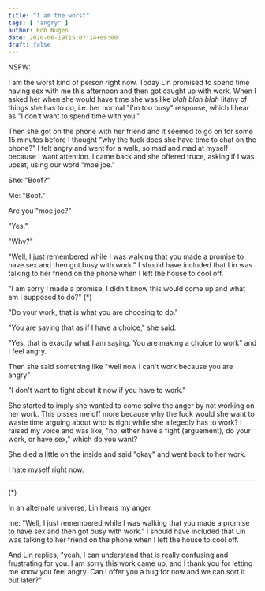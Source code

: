```yaml
---
title: "I am the worst"
tags: [ "angry" ]
author: Rob Nugen
date: 2020-06-19T15:07:14+09:00
draft: false
---
```


NSFW:

I am the worst kind of person right now.  Today Lin promised to spend
time having sex with me this afternoon and then got caught up with
work.  When I asked her when she would have time she was like *blah
blah blah* litany of things she has to do, i.e. her normal "I'm too
busy" response, which I hear as "I don't want to spend time with you."

Then she got on the phone with her friend and it seemed to go on for
some 15 minutes before I thought "why the fuck does she have time to
chat on the phone?"  I felt angry and went for a walk, so mad and mad
at myself because I want attention.  I came back and she offered
truce, asking if I was upset, using our word "moe joe."

She: "Boof?"

Me: "Boof."

Are you "moe joe?"

"Yes."

"Why?"

"Well, I just remembered while I was walking that you made a promise
to have sex and then got busy with work."  I should have included that
Lin was talking to her friend on the phone when I left the house to
cool off.

"I am sorry I made a promise, I didn't know this would come up and
what am I supposed to do?" (*)

"Do your work, that is what you are choosing to do."

"You are saying that as if I have a choice," she said.

"Yes, that is exactly what I am saying.  You are making a choice to
work" and I feel angry.

Then she said something like "well now I can't work because you are
angry"

"I don't want to fight about it now if you have to work."

She started to imply she wanted to come solve the anger by not working
on her work.  This pisses me off more because why the fuck would she
want to waste time arguing about who is right while she allegedly has
to work?  I raised my voice and was like, "no, either have a fight
(arguement), do your work, or have sex," which do you want?

She died a little on the inside and said "okay" and went back to her work.

I hate myself right now.

- - -

(*)

In an alternate universe, Lin hears my anger

me: "Well, I just remembered while I was walking that you made a promise
to have sex and then got busy with work."  I should have included that
Lin was talking to her friend on the phone when I left the house to
cool off.

And Lin replies, "yeah, I can understand that is really confusing and
frustrating for you.  I am sorry this work came up, and I thank you
for letting me know you feel angry.  Can I offer you a hug for now and
we can sort it out later?"
